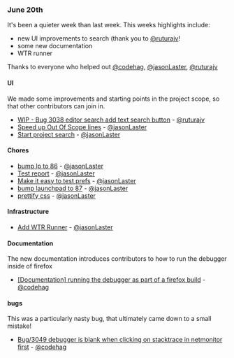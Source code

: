 ### June 20th

It's been a quieter week than last week. This weeks highlights include:

* new UI improvements to search (thank you to [@ruturajv]!
* some new documentation
* WTR runner

Thanks to everyone who helped out [@codehag], [@jasonLaster], [@ruturajv]

#### UI
We made some improvements and starting points in the project scope, so that other contributors can
join in.

* [WIP - Bug 3038 editor search add text search button][pr-4] - [@ruturajv]
* [Speed up Out Of Scope lines][pr-8] - [@jasonLaster]
* [Start project search][pr-7] - [@jasonLaster]

#### Chores
* [bump lp to 86][pr-2] - [@jasonLaster]
* [Test report][pr-3] - [@jasonLaster]
* [Make it easy to test prefs][pr-5] - [@jasonLaster]
* [bump launchpad to 87][pr-6] - [@jasonLaster]
* [prettify css][pr-10] - [@jasonLaster]


#### Infrastructure
* [Add WTR Runner][pr-1] - [@jasonLaster]


#### Documentation
The new documentation introduces contributors to how to run the debugger inside of firefox
* [[Documentation] running the debugger as part of a firefox build][pr-9] - [@codehag]


#### bugs
This was a particularly nasty bug, that ultimately came down to a small mistake!

* [Bug/3049 debugger is blank when clicking on stacktrace in netmonitor first][pr-0] - [@codehag]


[pr-0]:https://github.com/firefox-devtools/debugger.html/pull/3166
[pr-1]:https://github.com/firefox-devtools/debugger.html/pull/3138
[pr-2]:https://github.com/firefox-devtools/debugger.html/pull/3173
[pr-3]:https://github.com/firefox-devtools/debugger.html/pull/2780
[pr-4]:https://github.com/firefox-devtools/debugger.html/pull/3100
[pr-5]:https://github.com/firefox-devtools/debugger.html/pull/3171
[pr-6]:https://github.com/firefox-devtools/debugger.html/pull/3183
[pr-7]:https://github.com/firefox-devtools/debugger.html/pull/3177
[pr-8]:https://github.com/firefox-devtools/debugger.html/pull/3184
[pr-9]:https://github.com/firefox-devtools/debugger.html/pull/3174
[pr-10]:https://github.com/firefox-devtools/debugger.html/pull/3187
[@codehag]:http://github.com/codehag
[@jasonLaster]:http://github.com/jasonLaster
[@ruturajv]:http://github.com/ruturajv

